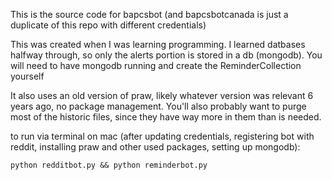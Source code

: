 This is the source code for bapcsbot (and bapcsbotcanada is just a duplicate of this repo with different credentials)

This was created when I was learning programming. I learned datbases halfway through, so only the alerts portion is stored in a db (mongodb). You will need to have mongodb running and create the ReminderCollection yourself

It also uses an old version of praw, likely whatever version was relevant 6 years ago, no package management. You'll also probably want to purge most of the historic files, since they have way more in them than is needed.

to run via terminal on mac (after updating credentials, registering bot with reddit, installing praw and other used packages, setting up mongodb): 

`python redditbot.py && python reminderbot.py`
